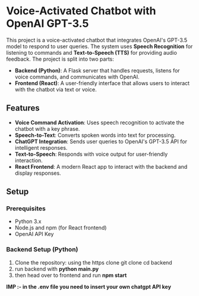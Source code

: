 # Voice-Activated Chatbot with OpenAI GPT-3.5

This project is a voice-activated chatbot that integrates OpenAI's GPT-3.5 model to respond to user queries. The system uses **Speech Recognition** for listening to commands and **Text-to-Speech (TTS)** for providing audio feedback. The project is split into two parts:

- **Backend (Python)**: A Flask server that handles requests, listens for voice commands, and communicates with OpenAI.
- **Frontend (React)**: A user-friendly interface that allows users to interact with the chatbot via text or voice.

## Features

- **Voice Command Activation**: Uses speech recognition to activate the chatbot with a key phrase.
- **Speech-to-Text**: Converts spoken words into text for processing.
- **ChatGPT Integration**: Sends user queries to OpenAI's GPT-3.5 API for intelligent responses.
- **Text-to-Speech**: Responds with voice output for user-friendly interaction.
- **React Frontend**: A modern React app to interact with the backend and display responses.

## Setup

### Prerequisites

- Python 3.x
- Node.js and npm (for React frontend)
- OpenAI API Key

### Backend Setup (Python)

1. Clone the repository:
   using the https clone
   git clone <repository-url>
   cd backend
2. run backend with **python main.py**
3. then head over to frontend and run **npm start**

**IMP :- in the .env file you need to insert your own chatgpt API key**
